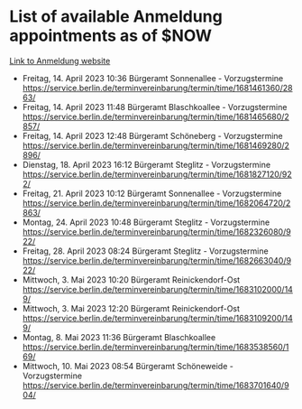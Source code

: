 # List of available Anmeldung appointments as of $NOW
[Link to Anmeldung website](https://service.berlin.de/terminvereinbarung/termin/tag.php?termin=1&anliegen[]=120686&dienstleisterlist=122210,122217,327316,122219,327312,122227,327314,122231,327346,122243,327348,122254,122252,329742,122260,329745,122262,329748,122271,327278,122273,327274,122277,327276,330436,122280,327294,122282,327290,122284,327292,122291,327270,122285,327266,122286,327264,122296,327268,150230,329760,122297,327286,122294,327284,122312,329763,122314,329775,122304,327330,122311,327334,122309,327332,317869,122281,327352,122279,329772,122283,122276,327324,122274,327326,122267,329766,122246,327318,122251,327320,122257,327322,122208,327298,122226,327300&herkunft=http%3A%2F%2Fservice.berlin.de%2Fdienstleistung%2F120686%2F)
- Freitag, 14. April 2023 10:36 Bürgeramt Sonnenallee - Vorzugstermine https://service.berlin.de/terminvereinbarung/termin/time/1681461360/2863/
- Freitag, 14. April 2023 11:48 Bürgeramt Blaschkoallee - Vorzugstermine https://service.berlin.de/terminvereinbarung/termin/time/1681465680/2857/
- Freitag, 14. April 2023 12:48 Bürgeramt Schöneberg - Vorzugstermine https://service.berlin.de/terminvereinbarung/termin/time/1681469280/2896/
- Dienstag, 18. April 2023 16:12 Bürgeramt Steglitz - Vorzugstermine https://service.berlin.de/terminvereinbarung/termin/time/1681827120/922/
- Freitag, 21. April 2023 10:12 Bürgeramt Sonnenallee - Vorzugstermine https://service.berlin.de/terminvereinbarung/termin/time/1682064720/2863/
- Montag, 24. April 2023 10:48 Bürgeramt Steglitz - Vorzugstermine https://service.berlin.de/terminvereinbarung/termin/time/1682326080/922/
- Freitag, 28. April 2023 08:24 Bürgeramt Steglitz - Vorzugstermine https://service.berlin.de/terminvereinbarung/termin/time/1682663040/922/
- Mittwoch, 3. Mai 2023 10:20 Bürgeramt Reinickendorf-Ost https://service.berlin.de/terminvereinbarung/termin/time/1683102000/149/
- Mittwoch, 3. Mai 2023 12:20 Bürgeramt Reinickendorf-Ost https://service.berlin.de/terminvereinbarung/termin/time/1683109200/149/
- Montag, 8. Mai 2023 11:36 Bürgeramt Blaschkoallee https://service.berlin.de/terminvereinbarung/termin/time/1683538560/169/
- Mittwoch, 10. Mai 2023 08:54 Bürgeramt Schöneweide - Vorzugstermine https://service.berlin.de/terminvereinbarung/termin/time/1683701640/904/
